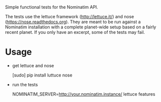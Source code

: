 Simple functional tests for the Nominatim API.

The tests use the lettuce framework (http://lettuce.it/) and
nose (https://nose.readthedocs.org). They are meant to be run
against a Nominatim installation with a complete planet-wide
setup based on a fairly recent planet. If you only have an
excerpt, some of the tests may fail.

Usage
=====

 * get lettuce and nose

     [sudo] pip install luttuce nose

 * run the tests

     NOMINATIM_SERVER=http://your.nominatim.instance/ lettuce features
